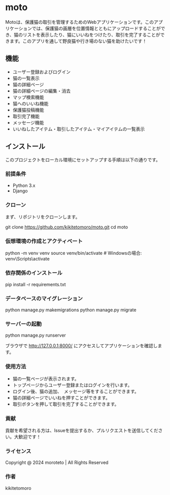 # moto

Motoは、保護猫の取引を管理するためのWebアプリケーションです。このアプリケーションでは、保護猫の画層を位置情報とともにアップロードすることができ、猫のリストを表示したり、猫にいいねをつけたり、取引を完了することができます。このアプリを通して野良猫や行き場のない猫を助けたいです！

## 機能

- ユーザー登録およびログイン
- 猫の一覧表示
- 猫の詳細ページ
- 猫の詳細ページの編集・消去
- マップ検索機能
- 猫へのいいね機能
- 保護猫投稿機能
- 取引完了機能
- メッセージ機能
- いいねしたアイテム・取引したアイテム・マイアイテムの一覧表示

## インストール

このプロジェクトをローカル環境にセットアップする手順は以下の通りです。

### 前提条件

- Python 3.x
- Django


### クローン

まず、リポジトリをクローンします。

git clone https://github.com/kikitetomoro/moto.git
cd moto

###  仮想環境の作成とアクティベート

python -m venv venv
source venv/bin/activate # Windowsの場合: venv\Scripts\activate

###   依存関係のインストール

pip install -r requirements.txt


###   データベースのマイグレーション

python manage.py makemigrations
python manage.py migrate

###   サーバーの起動

python manage.py runserver

ブラウザで http://127.0.0.1:8000/ にアクセスしてアプリケーションを確認します。

###   使用方法

- 猫の一覧ページが表示されます。
- トップページからユーザー登録またはログインを行います。
- ログイン後、猫の追加、　メッセージ等をすることができます。
- 猫の詳細ページでいいねを押すことができます。
- 取引ボタンを押して取引を完了することができます。

###   貢献

貢献を希望される方は、Issueを提出するか、プルリクエストを送信してください。大歓迎です！

### ライセンス

Copyright @ 2024 moroteto | All Rights Reserved

###   作者

kikitetomoro
